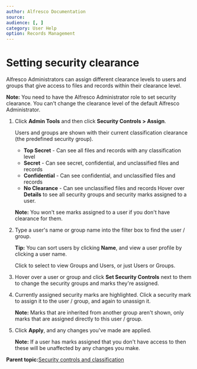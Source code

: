 ```yaml
---
author: Alfresco Documentation
source: 
audience: [, ]
category: User Help
option: Records Management
---
```


# Setting security clearance

Alfresco Administrators can assign different clearance levels to users and groups that give access to files and records within their clearance level.

**Note:** You need to have the Alfresco Administrator role to set security clearance. You can't change the clearance level of the default Alfresco Administrator.

1.  Click **Admin Tools** and then click **Security Controls \> Assign**.

    Users and groups are shown with their current classification clearance \(the predefined security group\).

    -   **Top Secret** - Can see all files and records with any classification level
    -   **Secret** - Can see secret, confidential, and unclassified files and records
    -   **Confidential** - Can see confidential, and unclassified files and records
    -   **No Clearance** - Can see unclassified files and records
    Hover over **Details** to see all security groups and security marks assigned to a user.

    **Note:** You won't see marks assigned to a user if you don't have clearance for them.

2.  Type a user's name or group name into the filter box to find the user / group.

    **Tip:** You can sort users by clicking **Name**, and view a user profile by clicking a user name.

    Click to select to view Groups and Users, or just Users or Groups.

3.  Hover over a user or group and click **Set Security Controls** next to them to change the security groups and marks they're assigned.

4.  Currently assigned security marks are highlighted. Click a security mark to assign it to the user / group, and again to unassign it.

    **Note:** Marks that are inherited from another group aren't shown, only marks that are assigned directly to this user / group.

5.  Click **Apply**, and any changes you've made are applied.

    **Note:** If a user has marks assigned that you don't have access to then these will be unaffected by any changes you make.


**Parent topic:**[Security controls and classification](../concepts/rm-security.md)

